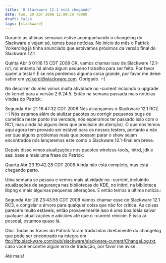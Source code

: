 ```yaml
---
title: 'O Slackware 12.1 está chegando'
date: Tue, 29 Apr 2008 12:09:39 +0000
draft: false
tags: [slackware]
---
```


Durante as últimas semanas estive acompanhando o changelog do Slackware e vejam só, temos boas notícias. No início do mês o Patrick Volkerding já tinha anunciado que estávamos próximos da versão final do Slackware 12.1

Quinta Abr  3 01:16:15 CDT 2008
OK, vamos chamar isso de Slackware 12.1-rc1, no entanto há ainda algum pequeno trabalho
para ser feito.  Por favor ajuem a testar! E se nós perdemos alguma coisa grande,
por favor me deixe saber em volkerdi@slackware.com.  Obrigado.  :-)

No decorrer do mês vimos muita atividade no -current incluindo o upgrade do kernel para a versão 2.6.24.5. Então na semana passada mais notícias vindas do Patrick:

Segunda Abr 21 16:47:32 CDT 2008
Nós alcançamos o Slackware 12.1 RC2.  :-)  Nós estamos além de
atulizar pacotes ou corrigir pequenos bugs de comética neste ponto (na verdade, nós
esperamos ter passado isso com o RC1, mas ainda há alguns itens que precisam de atenção).
O que nós temos aqui agora tem provado ser estável para os nossos testers,
portanto a não ser que alguns problemas reais que possam parar o show sejam encontrados
nós lançaremos este como o Slackware 12.1-final em breve.

Depois disso vimos atualizações nos pacotes wireless-tools, initrd, jdk e aaa_base e mais uma frase do Patrick:

Quarta Abr 23 19:42:28 CDT 2008
Ainda não está completo, mas está chegando perto.

Uma semana se passou e vemos mais atividade no -current, incluindo atualizações de segurança nas bibliotecas do KDE, no initrd, na biblioteca libpng e mais algumas pequenas alterações. E então temos a última notícia.:

Segunda Abr 28 23:43:55 CDT 2008
Vamos chamar esse de Slackware 12.1 RC3, e congelar a árvore para qualquer coisa que não for crítica.
As coisas parecem muito estáveis, então provavelmente isso é uma boa idéia salvar qualquer atualizações
e adiciões até que o -current reinicie.
É isso ai pessoal, estamos quase lá.

Obs: Todas as frases do Patrick foram traduzidas diretamente do changelog que pode ser encontrado na íntegra em ftp://ftp.slackware.com/pub/slackware/slackware-current/ChangeLog.txt, caso você encontre algum erro de tradução, por favor me avise.

Até mais!